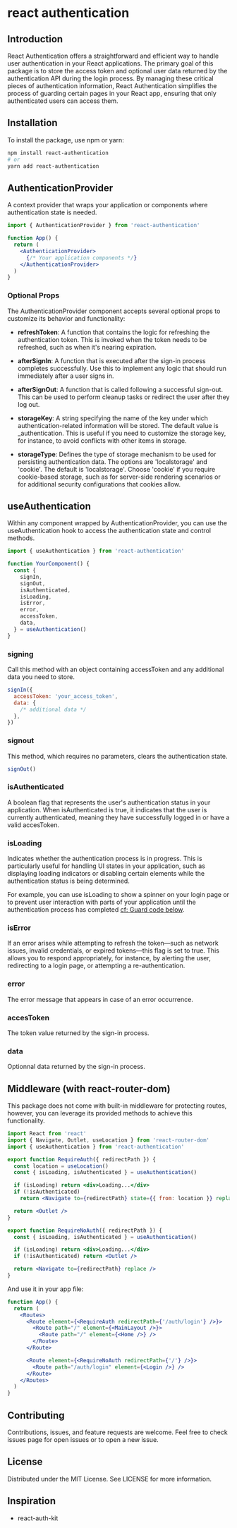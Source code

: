 # react authentication

## Introduction

React Authentication offers a straightforward and efficient way to handle user authentication in your React applications. The primary goal of this package is to store the access token and optional user data returned by the authentication API during the login process. By managing these critical pieces of authentication information, React Authentication simplifies the process of guarding certain pages in your React app, ensuring that only authenticated users can access them.

## Installation

To install the package, use npm or yarn:

```sh
npm install react-authentication
# or
yarn add react-authentication
```

## AuthenticationProvider

A context provider that wraps your application or components where authentication state is needed.

```jsx
import { AuthenticationProvider } from 'react-authentication'

function App() {
  return (
    <AuthenticationProvider>
      {/* Your application components */}
    </AuthenticationProvider>
  )
}
```

### Optional Props

The AuthenticationProvider component accepts several optional props to customize its behavior and functionality:

- **refreshToken**: A function that contains the logic for refreshing the authentication token. This is invoked when the token needs to be refreshed, such as when it's nearing expiration.

- **afterSignIn**: A function that is executed after the sign-in process completes successfully. Use this to implement any logic that should run immediately after a user signs in.

- **afterSignOut**: A function that is called following a successful sign-out. This can be used to perform cleanup tasks or redirect the user after they log out.

- **storageKey**: A string specifying the name of the key under which authentication-related information will be stored. The default value is \_authentication. This is useful if you need to customize the storage key, for instance, to avoid conflicts with other items in storage.

- **storageType**: Defines the type of storage mechanism to be used for persisting authentication data. The options are 'localstorage' and 'cookie'. The default is 'localstorage'. Choose 'cookie' if you require cookie-based storage, such as for server-side rendering scenarios or for additional security configurations that cookies allow.

## useAuthentication

Within any component wrapped by AuthenticationProvider, you can use the useAuthentication hook to access the authentication state and control methods.

```jsx
import { useAuthentication } from 'react-authentication'

function YourComponent() {
  const {
    signIn,
    signOut,
    isAuthenticated,
    isLoading,
    isError,
    error,
    accessToken,
    data,
  } = useAuthentication()
}
```

### signing

Call this method with an object containing accessToken and any additional data you need to store.

```javascript
signIn({
  accessToken: 'your_access_token',
  data: {
    /* additional data */
  },
})
```

### signout

This method, which requires no parameters, clears the authentication state.

```javascript
signOut()
```

### isAuthenticated

A boolean flag that represents the user's authentication status in your application. When isAuthenticated is true, it indicates that the user is currently authenticated, meaning they have successfully logged in or have a valid accesToken.

### isLoading

Indicates whether the authentication process is in progress. This is particularly useful for handling UI states in your application, such as displaying loading indicators or disabling certain elements while the authentication status is being determined.

For example, you can use isLoading to show a spinner on your login page or to prevent user interaction with parts of your application until the authentication process has completed [cf: Guard code below](#guard).

### isError

If an error arises while attempting to refresh the token—such as network issues, invalid credentials, or expired tokens—this flag is set to true. This allows you to respond appropriately, for instance, by alerting the user, redirecting to a login page, or attempting a re-authentication.

### error

The error message that appears in case of an error occurrence.

### accesToken

The token value returned by the sign-in process.

### data

Optionnal data returned by the sign-in process.

## Middleware (with react-router-dom)

This package does not come with built-in middleware for protecting routes, however, you can leverage its provided methods to achieve this functionality.

```jsx
import React from 'react'
import { Navigate, Outlet, useLocation } from 'react-router-dom'
import { useAuthentication } from 'react-authentication'

export function RequireAuth({ redirectPath }) {
  const location = useLocation()
  const { isLoading, isAuthenticated } = useAuthentication()

  if (isLoading) return <div>Loading...</div>
  if (!isAuthenticated)
    return <Navigate to={redirectPath} state={{ from: location }} replace />

  return <Outlet />
}

export function RequireNoAuth({ redirectPath }) {
  const { isLoading, isAuthenticated } = useAuthentication()

  if (isLoading) return <div>Loading...</div>
  if (!isAuthenticated) return <Outlet />

  return <Navigate to={redirectPath} replace />
}
```

And use it in your app file:

```jsx
function App() {
  return (
    <Routes>
      <Route element={<RequireAuth redirectPath={'/auth/login'} />}>
        <Route path="/" element={<MainLayout />}>
          <Route path="/" element={<Home />} />
        </Route>
      </Route>

      <Route element={<RequireNoAuth redirectPath={'/'} />}>
        <Route path="/auth/login" element={<Login />} />
      </Route>
    </Routes>
  )
}
```

## Contributing

Contributions, issues, and feature requests are welcome. Feel free to check issues page for open issues or to open a new issue.

## License

Distributed under the MIT License. See LICENSE for more information.

## Inspiration

- react-auth-kit
